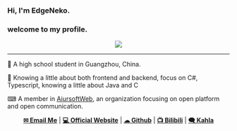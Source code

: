 
### Hi, I'm EdgeNeko.
### welcome to my profile.
<p align="center">
<a href="//github.com/hv0905"><img src="https://github-readme-stats.vercel.app/api?username=hv0905&hide_border=true&show_icons=true"/></a>
</p>  

---

📔 A high school student in Guangzhou, China.

🚀 Knowing a little about both frontend and backend, focus on C#, Typescript, knowing a little about Java and C

⌨ A member in [AiursoftWeb](//www.aiursoft.com), an organization focusing on open platform and open communication.

<p align="center">
  <strong><a href="mailto:edgeneko@aiursoft.com">✉ Email Me</a></strong> |
  <strong><a href="//edgeneko.aiursoft.com">💻 Official Website</a></strong> |
  <strong><a href="//github.com/hv0905"> ☁ Github</a></strong> |
  <strong><a href="//space.bilibili.com/26158913">📺 Bilibili</a></strong> |
  <strong><a href="https://web.kahla.app/user/bcbd915e-6d11-4cc0-8093-d64222e46724">🗨 Kahla</a></strong>
</p>

<!--
**hv0905/hv0905** is a ✨ _special_ ✨ repository because its `README.md` (this file) appears on your GitHub profile.

Here are some ideas to get you started:

- 🔭 I’m currently working on ...
- 🌱 I’m currently learning ...
- 👯 I’m looking to collaborate on ...
- 🤔 I’m looking for help with ...
- 💬 Ask me about ...
- 📫 How to reach me: ...
- 😄 Pronouns: ...
- ⚡ Fun fact: ...
-->
